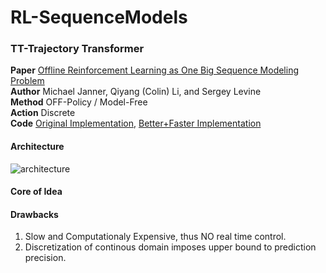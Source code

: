 # RL-SequenceModels

### TT-Trajectory Transformer

**Paper** [Offline Reinforcement Learning as One Big Sequence Modeling Problem](https://proceedings.neurips.cc/paper/2021/file/099fe6b0b444c23836c4a5d07346082b-Paper.pdf)<br>
**Author** Michael Janner, Qiyang (Colin) Li, and Sergey Levine<br>
**Method** OFF-Policy / Model-Free<br>
**Action** Discrete <br>
**Code** [Original Implementation](https://github.com/jannerm/trajectory-transformer), [Better+Faster Implementation](https://github.com/Howuhh/faster-trajectory-transformer) <br>

#### Architecture
![architecture](https://people.eecs.berkeley.edu/~janner/trajectory-transformer/blog/architecture.png)

#### Core of Idea

#### Drawbacks
1. Slow and Computationaly Expensive, thus NO real time control.
2. Discretization of continous domain imposes upper bound to prediction precision.

<!-- #### Questions -->
<!-- 1. Should we model RL as permutation invariant? Or in other words, does the order of state, action and reward matter in RL? If so, why do the authors trained on sequences of states, actions, and rewards treated interchangeably? -->



